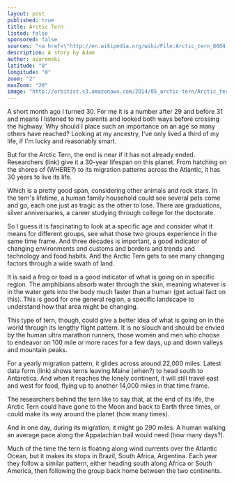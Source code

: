 ```yaml
---
layout: post
published: true
title: Arctic Tern
listed: false
sponsored: false
sources: "<a href=\"http://en.wikipedia.org/wiki/File:Arctic_tern_8664.jpg\">Top image</a>"
description: A story by Adam
author: azaremski
latitude: "0"
longitude: "0"
zoom: "2"
maxZoom: "20"
image: "http://orbitist.s3.amazonaws.com/2014/05_arctic-tern/Arctic_tern_wings_spread2.jpg"
---
```


A short month ago I turned 30. For me it is a number after 29 and before 31 and means I listened to my parents and looked both ways before crossing the highway. Why should I place such an importance on an age so many others have reached? Looking at my ancestry, I've only lived a third of my life, if I'm lucky and reasonably smart.

But for the Arctic Tern, the end is near if it has not already ended. Researchers (link) give it a 30-year lifespan on this planet. From hatching on the shores of (WHERE?) to its migration patterns across the Atlantic, it has 30 years to live its life.

Which is a pretty good span, considering other animals and rock stars. In the tern's lifetime, a human family household could see several pets come and go, each one just as tragic as the other to lose. There are graduations, silver anniversaries, a career studying through college for the doctorate.

So I guess it is fascinating to look at a specific age and consider what it means for different groups, see what those two groups experience in the same time frame. And three decades is important, a good indicator of changing environments and customs and borders and trends and technology and food habits. And the Arctic Tern gets to see many changing factors through a wide swath of land.

It is said a frog or toad is a good indicator of what is going on in specific region. The amphibians absorb water through the skin, meaning whatever is in the water gets into the body much faster than a human (get actual fact on this). This is good for one general region, a specific landscape to understand how that area might be changing.

This type of tern, though, could give a better idea of what is going on in the world through its lengthy flight pattern. It is no slouch and should be envied by the human ultra marathon runners, those women and men who choose to endeavor on 100 mile or more races for a few days, up and down valleys and mountain peaks.

For a yearly migration pattern, it glides across around 22,000 miles. Latest data form (link) shows terns leaving Maine (when?) to head south to Antarctica. And when it reaches the lonely continent, it will still travel east and west for food, flying up to another 14,000 miles in that time frame.

The researchers behind the tern like to say that, at the end of its life, the Arctic Tern could have gone to the Moon and back to Earth three times, or could make its way around the planet (how many times).

And in one day, during its migration, it might go 290 miles. A human walking an average pace along the Appalachian trail would need (how many days?).

Much of the time the tern is floating along wind currents over the Atlantic Ocean, but it makes its stops in Brazil, South Africa, Argentina. Each year they follow a similar pattern, either heading south along Africa or South America, then following the group back home between the two continents.
